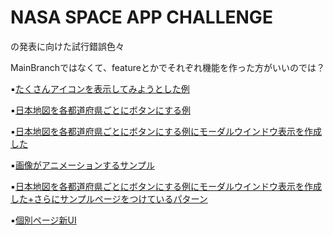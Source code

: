 # NASA SPACE APP CHALLENGE 

の発表に向けた試行錯誤色々

MainBranchではなくて、featureとかでそれぞれ機能を作った方がいいのでは？


▪️[たくさんアイコンを表示してみようとした例](./simple-icon)

▪️[日本地図を各都道府県ごとにボタンにする例](./simple-svg)

▪️[日本地図を各都道府県ごとにボタンにする例にモーダルウインドウ表示を作成した](./simple-svg-modal)

▪️[画像がアニメーションするサンプル](./image-animation)

▪️[日本地図を各都道府県ごとにボタンにする例にモーダルウインドウ表示を作成した+さらにサンプルページをつけているパターン](./simple-svg-modal-popup)


▪️[個別ページ新UI](react-sample-page)